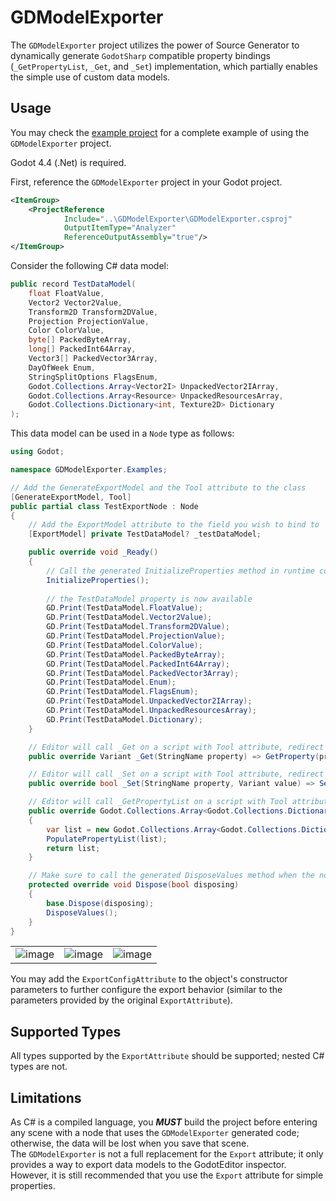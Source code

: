 # GDModelExporter

The `GDModelExporter` project utilizes the power of Source Generator to dynamically generate `GodotSharp` compatible property bindings (`_GetPropertyList`, `_Get`, and `_Set`) implementation, which partially enables the simple use of custom data models.

## Usage

You may check the [example project](./GDModelExporter.Examples/) for a complete example of using the `GDModelExporter` project.

Godot 4.4 (.Net) is required.

First, reference the `GDModelExporter` project in your Godot project.

```xml
<ItemGroup>
    <ProjectReference
            Include="..\GDModelExporter\GDModelExporter.csproj"
            OutputItemType="Analyzer"
            ReferenceOutputAssembly="true"/>
</ItemGroup>
```

Consider the following C# data model:

```csharp
public record TestDataModel(
    float FloatValue,
    Vector2 Vector2Value,
    Transform2D Transform2DValue,
    Projection ProjectionValue,
    Color ColorValue,
    byte[] PackedByteArray,
    long[] PackedInt64Array,
    Vector3[] PackedVector3Array,
    DayOfWeek Enum,
    StringSplitOptions FlagsEnum,
    Godot.Collections.Array<Vector2I> UnpackedVector2IArray,
    Godot.Collections.Array<Resource> UnpackedResourcesArray,
    Godot.Collections.Dictionary<int, Texture2D> Dictionary
);
```

This data model can be used in a `Node` type as follows:

```csharp
using Godot;

namespace GDModelExporter.Examples;

// Add the GenerateExportModel and the Tool attribute to the class
[GenerateExportModel, Tool]
public partial class TestExportNode : Node
{
    // Add the ExportModel attribute to the field you wish to bind to
    [ExportModel] private TestDataModel? _testDataModel;

    public override void _Ready()
    {
        // Call the generated InitializeProperties method in runtime code for initialization
        InitializeProperties();
        
        // the TestDataModel property is now available
        GD.Print(TestDataModel.FloatValue);
        GD.Print(TestDataModel.Vector2Value);
        GD.Print(TestDataModel.Transform2DValue);
        GD.Print(TestDataModel.ProjectionValue);
        GD.Print(TestDataModel.ColorValue);
        GD.Print(TestDataModel.PackedByteArray);
        GD.Print(TestDataModel.PackedInt64Array);
        GD.Print(TestDataModel.PackedVector3Array);
        GD.Print(TestDataModel.Enum);
        GD.Print(TestDataModel.FlagsEnum);
        GD.Print(TestDataModel.UnpackedVector2IArray);
        GD.Print(TestDataModel.UnpackedResourcesArray);
        GD.Print(TestDataModel.Dictionary);
    }

    // Editor will call _Get on a script with Tool attribute, redirect the call to the generated GetProperty method
    public override Variant _Get(StringName property) => GetProperty(property);

    // Editor will call _Set on a script with Tool attribute, redirect the call to the generated SetProperty method
    public override bool _Set(StringName property, Variant value) => SetProperty(property, value);

    // Editor will call _GetPropertyList on a script with Tool attribute, redirect the call to the generated GetPropertyList method
    public override Godot.Collections.Array<Godot.Collections.Dictionary> _GetPropertyList()
    {
        var list = new Godot.Collections.Array<Godot.Collections.Dictionary>();
        PopulatePropertyList(list);
        return list;
    }

    // Make sure to call the generated DisposeValues method when the node gets freed
    protected override void Dispose(bool disposing)
    {
        base.Dispose(disposing);
        DisposeValues();
    }
}
```

||||
|-|-|-|
| ![image](https://github.com/user-attachments/assets/355e2cca-3a07-4ed0-af1a-c16e5a2499e3) | ![image](https://github.com/user-attachments/assets/80bc9d9c-73f6-414f-abfe-b863b8fb8350) | ![image](https://github.com/user-attachments/assets/d61f8793-6ea2-4459-98b3-dd88e88ea024) |

You may add the `ExportConfigAttribute` to the object's constructor parameters to further configure the export behavior (similar to the parameters provided by the original `ExportAttribute`).

## Supported Types

All types supported by the `ExportAttribute` should be supported; nested C# types are not.

## Limitations

As C# is a compiled language, you ***MUST*** build the project before entering any scene with a node that uses the `GDModelExporter` generated code; otherwise, the data will be lost when you save that scene.  
The `GDModelExporter` is not a full replacement for the `Export` attribute; it only provides a way to export data models to the GodotEditor inspector. However, it is still recommended that you use the `Export` attribute for simple properties.

